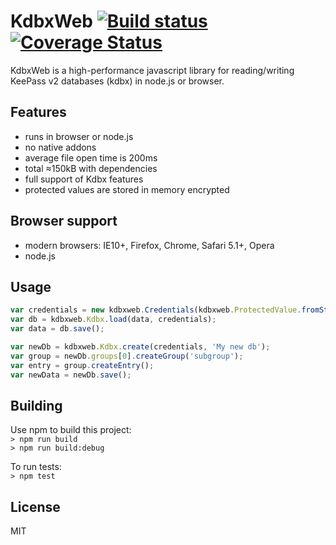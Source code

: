 # KdbxWeb [![Build status](https://travis-ci.org/antelle/kdbxweb.svg?branch=master)](https://travis-ci.org/antelle/kdbxweb) [![Coverage Status](https://coveralls.io/repos/antelle/kdbxweb/badge.svg?branch=master&service=github)](https://coveralls.io/github/antelle/kdbxweb?branch=master)

KdbxWeb is a high-performance javascript library for reading/writing KeePass v2 databases (kdbx) in node.js or browser.

## Features

- runs in browser or node.js
- no native addons
- average file open time is 200ms
- total ≈150kB with dependencies
- full support of Kdbx features
- protected values are stored in memory encrypted

## Browser support

- modern browsers: IE10+, Firefox, Chrome, Safari 5.1+, Opera
- node.js

## Usage

```javascript
var credentials = new kdbxweb.Credentials(kdbxweb.ProtectedValue.fromString('demo'), keyFileArrayBuffer);
var db = kdbxweb.Kdbx.load(data, credentials);
var data = db.save();

var newDb = kdbxweb.Kdbx.create(credentials, 'My new db');
var group = newDb.groups[0].createGroup('subgroup');
var entry = group.createEntry();
var newData = newDb.save();
```

## Building

Use npm to build this project:  
`> npm run build`  
`> npm run build:debug`  


To run tests:  
`> npm test`  

## License

MIT
